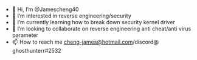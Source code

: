 - 👋 Hi, I’m @Jamescheng40
- 👀 I’m interested in reverse engineering/security
- 🌱 I’m currently learning how to break down security kernel driver
- 💞️ I’m looking to collaborate on reverse engineering anti cheat/anti virus parameter
- 📫 How to reach me cheng-james@hotmail.com/discord@ ghosthunterr#2532

<!---
Jamescheng40/Jamescheng40 is a ✨ special ✨ repository because its `README.md` (this file) appears on your GitHub profile.
You can click the Preview link to take a look at your changes.
--->
